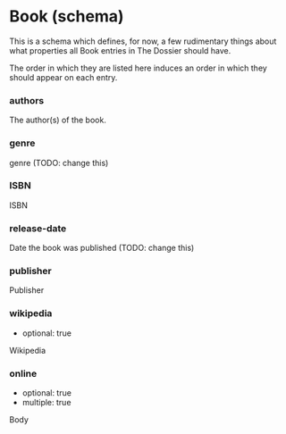 Book (schema)
=============

This is a schema which defines, for now, a few rudimentary things about
what properties all Book entries in The Dossier should have.

The order in which they are listed here induces an order in which they
should appear on each entry.

### authors

The author(s) of the book.

### genre

genre (TODO: change this)

### ISBN

ISBN

### release-date

Date the book was published (TODO: change this)

### publisher

Publisher

### wikipedia

*   optional: true

Wikipedia

### online

*   optional: true
*   multiple: true

Body

